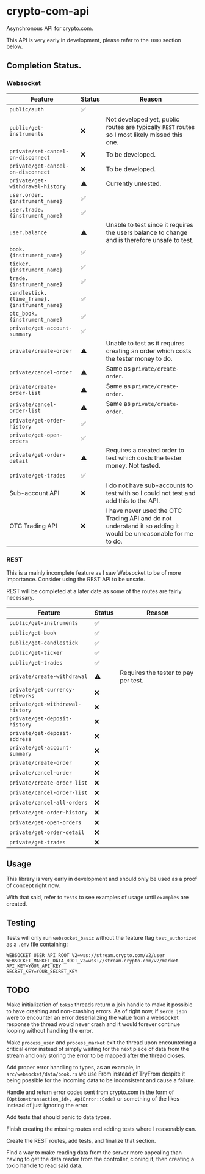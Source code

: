# crypto-com-api

Asynchronous API for crypto.com.

This API is very early in development, please refer to the `TODO` section below.

## Completion Status.

### Websocket

| Feature                                      | Status             | Reason |
| -------------------------------------------- | ------------------ | ------ |
| `public/auth`                                | :white_check_mark: |        |
| `public/get-instruments`                     | :x:                | Not developed yet, public routes are typically `REST` routes so I most likely missed this one. |
| `private/set-cancel-on-disconnect`           | :x:                | To be developed. |
| `private/get-cancel-on-disconnect`           | :x:                | To be developed. |
| `private/get-withdrawal-history`             | :warning:          | Currently untested. |
| `user.order.{instrument_name}`               | :white_check_mark: |        |
| `user.trade.{instrument_name}`               | :white_check_mark: |        |
| `user.balance`                               | :warning:          | Unable to test since it requires the users balance to change and is therefore unsafe to test. |
| `book.{instrument_name}`                     | :white_check_mark: |        |
| `ticker.{instrument_name}`                   | :white_check_mark: |        |
| `trade.{instrument_name}`                    | :white_check_mark: |        |
| `candlestick.{time_frame}.{instrument_name}` | :white_check_mark: |        |
| `otc_book.{instrument_name}`                 | :white_check_mark: |        |
| `private/get-account-summary`                | :white_check_mark: |        |
| `private/create-order`                       | :warning:          | Unable to test as it requires creating an order which costs the tester money to do. |
| `private/cancel-order`                       | :warning:          | Same as `private/create-order`. |
| `private/create-order-list`                  | :warning:          | Same as `private/create-order`. |
| `private/cancel-order-list`                  | :warning:          | Same as `private/create-order`. |
| `private/get-order-history`                  | :white_check_mark: |        |
| `private/get-open-orders`                    | :white_check_mark: |        |
| `private/get-order-detail`                   | :warning:          | Requires a created order to test which costs the tester money. Not tested. |
| `private/get-trades`                         | :white_check_mark: |        |
| Sub-account API                              | :x:                | I do not have sub-accounts to test with so I could not test and add this to the API. |
| OTC Trading API                              | :x:                | I have never used the OTC Trading API and do not understand it so adding it would be unreasonable for me to do. |

### REST

This is a mainly incomplete feature as I saw Websocket to be of more importance. Consider using the REST API to be unsafe.

REST will be completed at a later date as some of the routes are fairly necessary.

| Feature                          | Status             | Reason |
| -------------------------------- | ------------------ | ------ |
| `public/get-instruments`         | :white_check_mark: |        |
| `public/get-book`                | :white_check_mark: |        |
| `public/get-candlestick`         | :white_check_mark: |        |
| `public/get-ticker`              | :white_check_mark: |        |
| `public/get-trades`              | :white_check_mark: |        |
| `private/create-withdrawal`      | :warning:          | Requires the tester to pay per test. |
| `private/get-currency-networks`  | :x:                |        |
| `private/get-withdrawal-history` | :x:                |        |
| `private/get-deposit-history`    | :x:                |        |
| `private/get-deposit-address`    | :x:                |        |
| `private/get-account-summary`    | :x:                |        |
| `private/create-order`           | :x:                |        |
| `private/cancel-order`           | :x:                |        |
| `private/create-order-list`      | :x:                |        |
| `private/cancel-order-list`      | :x:                |        |
| `private/cancel-all-orders`      | :x:                |        |
| `private/get-order-history`      | :x:                |        |
| `private/get-open-orders`        | :x:                |        |
| `private/get-order-detail`       | :x:                |        |
| `private/get-trades`             | :x:                |        |

## Usage

This library is very early in development and should only be used as a proof of concept right now.

With that said, refer to `tests` to see examples of usage until `examples` are created.

## Testing

Tests will only run `websocket_basic` without the feature flag `test_authorized` as a `.env` file containing:

```
WEBSOCKET_USER_API_ROOT_V2=wss://stream.crypto.com/v2/user
WEBSOCKET_MARKET_DATA_ROOT_V2=wss://stream.crypto.com/v2/market
API_KEY=YOUR_API_KEY
SECRET_KEY=YOUR_SECRET_KEY
```

## TODO

Make initialization of `tokio` threads return a join handle to make it possible to have crashing and
non-crashing errors. As of right now, if `serde_json` were to encounter an error deserializing the
value from a websocket response the thread would never crash and it would forever continue looping
without handling the error.

Make `process_user` and `process_market` exit the thread upon encountering a critical error instead
of simply waiting for the next piece of data from the stream and only storing the error to be mapped
after the thread closes.

Add proper error handling to types, as an example, in `src/websocket/data/book.rs` we use
From instead of TryFrom despite it being possible for the incoming data to be inconsistent
and cause a failure.

Handle and return error codes sent from crypto.com in the form of `(Option<transaction_id>, ApiError::Code)`
or something of the likes instead of just ignoring the error.

Add tests that should panic to data types.

Finish creating the missing routes and adding tests where I reasonably can.

Create the REST routes, add tests, and finalize that section.

Find a way to make reading data from the server more appealing than having to get the data reader from
the controller, cloning it, then creating a tokio handle to read said data.
